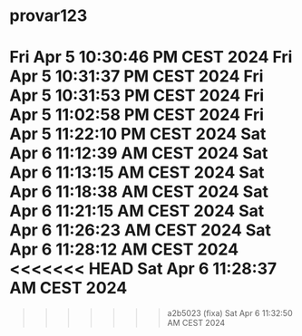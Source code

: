 # provar123

Fri Apr  5 10:30:46 PM CEST 2024
Fri Apr  5 10:31:37 PM CEST 2024
Fri Apr  5 10:31:53 PM CEST 2024
Fri Apr  5 11:02:58 PM CEST 2024
Fri Apr  5 11:22:10 PM CEST 2024
Sat Apr  6 11:12:39 AM CEST 2024
Sat Apr  6 11:13:15 AM CEST 2024
Sat Apr  6 11:18:38 AM CEST 2024
Sat Apr  6 11:21:15 AM CEST 2024
Sat Apr  6 11:26:23 AM CEST 2024
Sat Apr  6 11:28:12 AM CEST 2024
<<<<<<< HEAD
Sat Apr  6 11:28:37 AM CEST 2024
=======
>>>>>>> a2b5023 (fixa)
Sat Apr  6 11:32:50 AM CEST 2024
